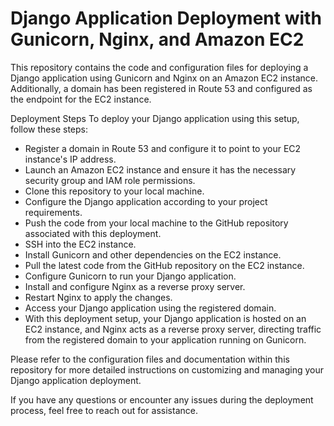 # Django Application Deployment with Gunicorn, Nginx, and Amazon EC2

This repository contains the code and configuration files for deploying a Django application using Gunicorn and Nginx on an Amazon EC2 instance. Additionally, a domain has been registered in Route 53 and configured as the endpoint for the EC2 instance.

Deployment Steps
To deploy your Django application using this setup, follow these steps:

- Register a domain in Route 53 and configure it to point to your EC2 instance's IP address.
- Launch an Amazon EC2 instance and ensure it has the necessary security group and IAM role permissions.
- Clone this repository to your local machine.
- Configure the Django application according to your project requirements.
- Push the code from your local machine to the GitHub repository associated with this deployment.
- SSH into the EC2 instance.
- Install Gunicorn and other dependencies on the EC2 instance.
- Pull the latest code from the GitHub repository on the EC2 instance.
- Configure Gunicorn to run your Django application.
- Install and configure Nginx as a reverse proxy server.
- Restart Nginx to apply the changes.
- Access your Django application using the registered domain.
- With this deployment setup, your Django application is hosted on an EC2 instance, and Nginx acts as a reverse proxy server, directing traffic from the registered domain to your application running on Gunicorn.

Please refer to the configuration files and documentation within this repository for more detailed instructions on customizing and managing your Django application deployment.

If you have any questions or encounter any issues during the deployment process, feel free to reach out for assistance.





